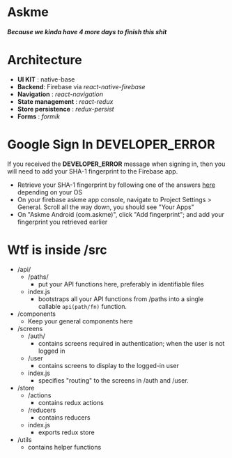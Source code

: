 # Askme
##### Because we kinda have 4 more days to finish this shit

# Architecture
- __UI KIT__ : native-base
- __Backend__: Firebase via *react-native-firebase*
- __Navigation__ : *react-navigation*
- __State management__ : *react-redux*
- __Store persistence__ : *redux-persist*
- __Forms__ : *formik*

# Google Sign In __DEVELOPER_ERROR__
If you received the __DEVELOPER_ERROR__ message when signing in, then you will need to add your SHA-1 fingerprint to the Firebase app.

- Retrieve your SHA-1 fingerprint by following one of the answers [here](https://stackoverflow.com/questions/15727912/sha-1-fingerprint-of-keystore-certificate/33479550#33479550) depending on your OS 
- On your firebase askme app console, navigate to Project Settings > General. Scroll all the way down, you should see "Your Apps"
- On "Askme Android (com.askme)", click "Add fingerprint"; and add your fingerprint you retrieved earlier

# Wtf is inside /src
- /api/
  - /paths/
    - put your API functions here, preferably in identifiable files
  - index.js
    - bootstraps all your API functions from /paths into a single callable `api(path/fn)` function.
- /components
  - Keep your general components here
- /screens
  - /auth/
    - contains screens required in authentication; when the user is not logged in 
  - /user
    - contains screens to display to the logged-in user
  - index.js
    - specifies "routing" to the screens in /auth and /user.
- /store 
  - /actions
    - contains redux actions
  - /reducers
    - contains reducers
  - index.js
    - exports redux store
- /utils
  - contains helper functions